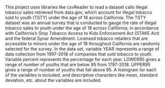This project uses libraries like csvReader to read a dataset calls illegal tobacco sales retrieved from data.gov, which account for illegal tobacco sold to youth (TSTY) under the age of 18 across California. The TSTY dataset was an annual survey that is conducted to gauge the rate of illegal tobacco sales to youth under the age of 18 across California, in accordance with California’s Stop Tobacco Access to Kids Enforcement Act (STAKE Act) and the federal Synar Amendment. Licensed tobacco retailers that are accessible to minors under the age of 18 throughout California are randomly selected for the survey. In the data set, variable YEAR represents a range of data collection from 1997-2018 of companies that sold tobacco to youth. Variable percent represents the percentage for each year. LOWER95 gives a range of number of youths that are below 95 from 1797-2018. UPPER95 gives a range of number of youths that fall above 95. A histogram for each of the variables is included, and descriptive characters like mean, standard deviation, etc. about the variables are included.
